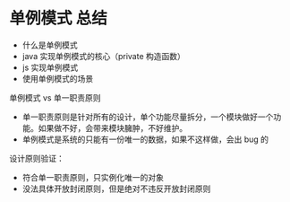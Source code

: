 # 单例模式 总结

- 什么是单例模式
- java 实现单例模式的核心（private 构造函数）
- js 实现单例模式
- 使用单例模式的场景


单例模式 vs 单一职责原则

- 单一职责原则是针对所有的设计，单个功能尽量拆分，一个模块做好一个功能。如果做不好，会带来模块臃肿，不好维护。
- 单例模式是系统的只能有一份唯一的数据，如果不这样做，会出 bug 的

设计原则验证：

- 符合单一职责原则，只实例化唯一的对象
- 没法具体开放封闭原则，但是绝对不违反开放封闭原则
